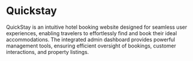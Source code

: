# Quickstay
QuickStay is an intuitive hotel booking website designed for seamless user experiences, enabling travelers to effortlessly find and book their ideal accommodations. The integrated admin dashboard provides powerful management tools, ensuring efficient oversight of bookings, customer interactions, and property listings.
